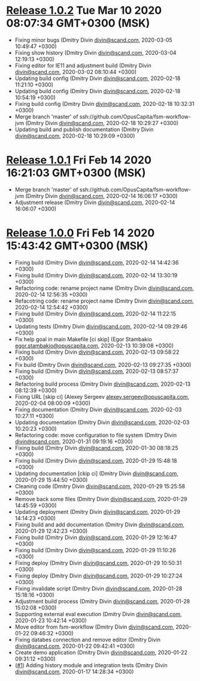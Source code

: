 
[Release 1.0.2](https://github.com/OpusCapita/fsm4j/releases/tag/v1.0.2) Tue Mar 10 2020 08:07:34 GMT+0300 (MSK)
=======================================================

- Fixing minor bugs (Dmitry Divin divin@scand.com, 2020-03-05 10:49:47 +0300)
- Fixing show history (Dmitry Divin divin@scand.com, 2020-03-04 12:19:13 +0300)
- Fixing editor for IE11 and adjustment build (Dmitry Divin divin@scand.com, 2020-03-02 08:10:44 +0300)
- Updating build config (Dmitry Divin divin@scand.com, 2020-02-18 11:21:10 +0300)
- Updating build config (Dmitry Divin divin@scand.com, 2020-02-18 10:54:19 +0300)
- Fixing build config (Dmitry Divin divin@scand.com, 2020-02-18 10:32:31 +0300)
- Merge branch 'master' of ssh://github.com/OpusCapita/fsm-workflow-jvm (Dmitry Divin divin@scand.com, 2020-02-18 10:29:27 +0300)
- Updating build and publish documentation (Dmitry Divin divin@scand.com, 2020-02-18 10:29:09 +0300)

[Release 1.0.1](https://github.com/OpusCapita/fsm4j/releases/tag/v1.0.1) Fri Feb 14 2020 16:21:03 GMT+0300 (MSK)
=======================================================

- Merge branch 'master' of ssh://github.com/OpusCapita/fsm-workflow-jvm (Dmitry Divin divin@scand.com, 2020-02-14 16:06:17 +0300)
- Adjustment release (Dmitry Divin divin@scand.com, 2020-02-14 16:06:07 +0300)

[Release 1.0.0](https://github.com/OpusCapita/fsm4j/releases/tag/v1.0.0) Fri Feb 14 2020 15:43:42 GMT+0300 (MSK)
=======================================================

- Fixing build (Dmitry Divin divin@scand.com, 2020-02-14 14:42:36 +0300)
- Fixing build (Dmitry Divin divin@scand.com, 2020-02-14 13:30:19 +0300)
- Refactoring code: rename project name (Dmitry Divin divin@scand.com, 2020-02-14 12:56:35 +0300)
- Refacotring code: rename project name (Dmitry Divin divin@scand.com, 2020-02-14 12:54:42 +0300)
- Fixing build (Dmitry Divin divin@scand.com, 2020-02-14 11:22:15 +0300)
- Updating tests (Dmitry Divin divin@scand.com, 2020-02-14 09:29:46 +0300)
- Fix help goal in main Makefile [ci skip] (Egor Stambakio egor.stambakio@opuscapita.com, 2020-02-13 10:39:08 +0300)
- Fixing build (Dmitry Divin divin@scand.com, 2020-02-13 09:58:22 +0300)
- Fix build (Dmitry Divin divin@scand.com, 2020-02-13 09:27:35 +0300)
- Fixing build (Dmitry Divin divin@scand.com, 2020-02-13 08:57:37 +0300)
- Refactoring build process (Dmitry Divin divin@scand.com, 2020-02-13 08:12:39 +0300)
- Fixing URL [skip ci] (Alexey Sergeev alexey.sergeev@opuscapita.com, 2020-02-04 08:00:09 +0300)
- Fixing documentation (Dmitry Divin divin@scand.com, 2020-02-03 10:27:11 +0300)
- Updating documentation (Dmitry Divin divin@scand.com, 2020-02-03 10:20:23 +0300)
- Refactoring code: move configuration to file system (Dmitry Divin divin@scand.com, 2020-01-31 09:19:16 +0300)
- Fixing build (Dmitry Divin divin@scand.com, 2020-01-30 08:18:25 +0300)
- Fixing build (Dmitry Divin divin@scand.com, 2020-01-29 15:48:18 +0300)
- Updating documentation [ckip ci] (Dmitry Divin divin@scand.com, 2020-01-29 15:44:50 +0300)
- Cleaning code (Dmitry Divin divin@scand.com, 2020-01-29 15:25:58 +0300)
- Remove back some files (Dmitry Divin divin@scand.com, 2020-01-29 14:45:59 +0300)
- Updating deployment (Dmitry Divin divin@scand.com, 2020-01-29 14:14:23 +0300)
- Fixing build and add documentation (Dmitry Divin divin@scand.com, 2020-01-29 12:42:23 +0300)
- Fixing build (Dmitry Divin divin@scand.com, 2020-01-29 12:16:47 +0300)
- Fixing build (Dmitry Divin divin@scand.com, 2020-01-29 11:10:26 +0300)
- Fixing deploy (Dmitry Divin divin@scand.com, 2020-01-29 10:50:31 +0300)
- Fixing deploy (Dmitry Divin divin@scand.com, 2020-01-29 10:27:24 +0300)
- Fixing invalidate script (Dmitry Divin divin@scand.com, 2020-01-28 15:18:16 +0300)
- Adjustment build process (Dmitry Divin divin@scand.com, 2020-01-28 15:02:08 +0300)
- Supporting external eval execution (Dmitry Divin divin@scand.com, 2020-01-23 10:42:14 +0300)
- Move editor from fsm-workflow (Dmitry Divin divin@scand.com, 2020-01-22 09:46:32 +0300)
- Fixing databes connection and remove editor (Dmitry Divin divin@scand.com, 2020-01-22 09:42:41 +0300)
- Create demo application (Dmitry Divin divin@scand.com, 2020-01-22 09:31:12 +0300)
- ([#1](https://github.com/OpusCapita/fsm4j/issues/1)) Adding history module and integration tests (Dmitry Divin divin@scand.com, 2020-01-17 14:28:34 +0300)
